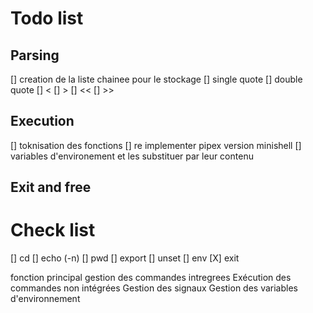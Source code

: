 # Todo list

## Parsing
[] creation de la liste chainee pour le stockage 
[] single quote
[] double quote
[] <
[] >
[] <<
[] >>


## Execution
[] toknisation des fonctions
[] re implementer pipex version minishell
[] variables d'environement et les substituer par leur contenu


## Exit and free
# Check list
[] cd
[] echo (-n)
[] pwd
[] export
[] unset
[] env
[X] exit 

fonction principal
gestion des commandes intregrees
Exécution des commandes non intégrées
Gestion des signaux
Gestion des variables d'environnement